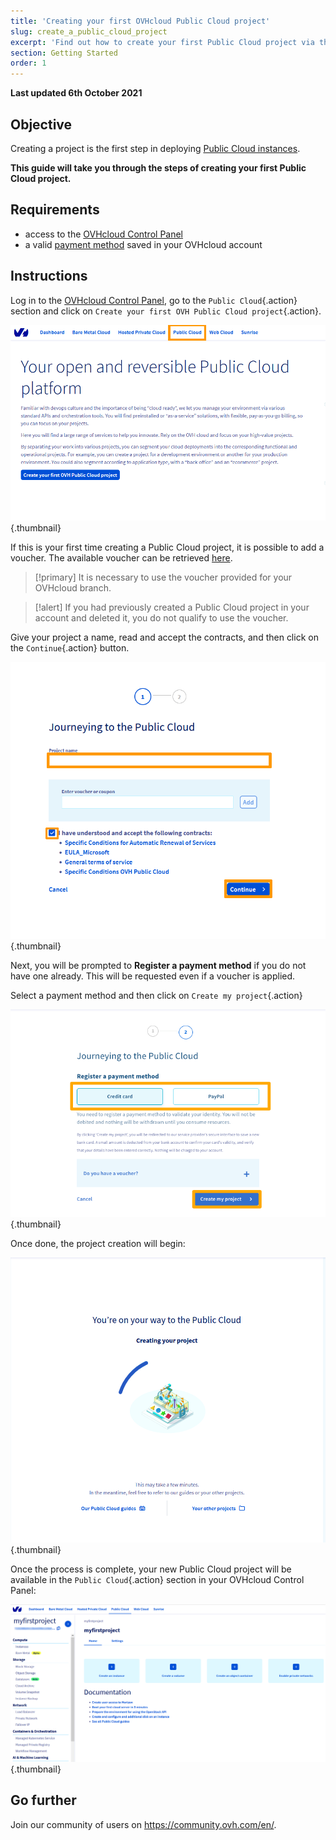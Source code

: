 ```yaml
---
title: 'Creating your first OVHcloud Public Cloud project'
slug: create_a_public_cloud_project
excerpt: 'Find out how to create your first Public Cloud project via the OVHcloud Control Panel'
section: Getting Started
order: 1
---
```


**Last updated 6th October 2021**

## Objective

Creating a project is the first step in deploying [Public Cloud instances](https://www.ovhcloud.com/en-ca/public-cloud/).

**This guide will take you through the steps of creating your first Public Cloud project.**

## Requirements

- access to the [OVHcloud Control Panel](https://ca.ovh.com/auth/?action=gotomanager&from=https://www.ovh.com/ca/en/&ovhSubsidiary=ca)
- a valid [payment method](https://docs.ovh.com/ca/en/billing/manage-payment-methods/) saved in your OVHcloud account

## Instructions

Log in to the [OVHcloud Control Panel](https://ca.ovh.com/auth/?action=gotomanager&from=https://www.ovh.com/ca/en/&ovhSubsidiary=ca), go to the `Public Cloud`{.action} section and click on `Create your first OVH Public Cloud project`{.action}.

![first connection](images/firstconnection.png){.thumbnail}

If this is your first time creating a Public Cloud project, it is possible to add a voucher. The available voucher can be retrieved [here](https://www.ovhcloud.com/en-ca/public-cloud/).

> [!primary]
> It is necessary to use the voucher provided for your OVHcloud branch.
>

> [!alert]
> If you had previously created a Public Cloud project in your account and deleted it, you do not qualify to use the voucher.
>

Give your project a name, read and accept the contracts, and then click on the `Continue`{.action} button.

![name project](images/confirmvoucher.png){.thumbnail}

Next, you will be prompted to **Register a payment method** if you do not have one already. This will be requested even if a voucher is applied.

Select a payment method and then click on `Create my project`{.action}

![add card](images/pci-project-03b_2020.png){.thumbnail}

Once done, the project creation will begin:

![creating project](images/creatingproject.png){.thumbnail}

Once the process is complete, your new Public Cloud project will be available in the `Public Cloud`{.action} section in your OVHcloud Control Panel:

![new project created](images/newprojectcreated.png){.thumbnail}

## Go further

Join our community of users on <https://community.ovh.com/en/>.
